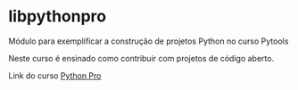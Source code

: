 # libpythonpro
Módulo para exemplificar a construção de projetos Python no curso Pytools

Neste curso é ensinado como contribuir com projetos de código aberto.

Link do curso [Python Pro](https://pythonprobr.appspot.com/)
